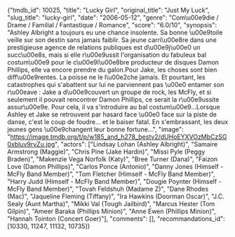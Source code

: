 {"tmdb_id": 10025, "title": "Lucky Girl", "original_title": "Just My Luck", "slug_title": "lucky-girl", "date": "2006-05-12", "genre": "Com\u00e9die / Drame / Familial / Fantastique / Romance", "score": "6.0/10", "synopsis": "Ashley Albright a toujours eu une chance insolente. Sa bonne \u00e9toile veille sur son destin sans jamais faiblir. Sa jeune carri\u00e8re dans une prestigieuse agence de relations publiques est d\u00e9j\u00e0 un succ\u00e8s, mais si elle r\u00e9ussit l'organisation du fabuleux bal costum\u00e9 pour le c\u00e9l\u00e8bre producteur de disques Damon Phillips, elle va encore prendre du galon.Pour Jake, les choses sont bien diff\u00e9rentes. La poisse ne le l\u00e2che jamais. Et pourtant, les catastrophes qui s'abattent sur lui ne parviennent pas \u00e0 entamer son r\u00eave : Jake a d\u00e9couvert un groupe de rock, les McFly, et si seulement il pouvait rencontrer Damon Phillips, ce serait la r\u00e9ussite assur\u00e9e. Pour cela, il va s'introduire au bal costum\u00e9...Lorsque Ashley et Jake se retrouvent par hasard face \u00e0 face sur la piste de danse, c'est le coup de foudre... et le baiser fatal. En s'embrassant, les deux jeunes gens \u00e9changent leur bonne fortune...", "image": "https://image.tmdb.org/t/p/w185_and_h278_bestv2/dUHoEYXVOzMbCzSG0xbluv9rvZu.jpg", "actors": ["Lindsay Lohan (Ashley Albright)", "Samaire Armstrong (Maggie)", "Chris Pine (Jake Hardin)", "Missi Pyle (Peggy Braden)", "Makenzie Vega Norfolk (Katy)", "Bree Turner (Dana)", "Faizon Love (Damon Phillips)", "Carlos Ponce (Antonio)", "Danny Jones (Himself - McFly Band Member)", "Tom Fletcher (Himself - McFly Band Member)", "Harry Judd (Himself - McFly Band Member)", "Dougie Poynter (Himself - McFly Band Member)", "Tovah Feldshuh (Madame Z)", "Dane Rhodes (Mac)", "Jaqueline Fleming (Tiffany)", "Ira Hawkins (Doorman Oscar)", "J.C. Sealy (Aunt Martha)", "Mikki Val (Tough Jailbird)", "Marcus Hester (Tom Gilpin)", "Ameer Baraka (Phillips Minion)", "Anne Ewen (Phillips Minion)", "Hannah Tointon (Concert Goer)"], "comments": [], "recommandations_id": [10330, 11247, 11132, 10735]}